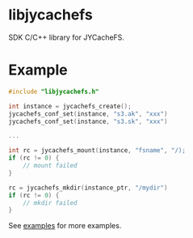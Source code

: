libjycachefs
===

SDK C/C++ library for JYCacheFS.

Example
===

```c
#include "libjycachefs.h"

int instance = jycachefs_create();
jycachefs_conf_set(instance, "s3.ak", "xxx")
jycachefs_conf_set(instance, "s3.sk", "xxx")

...

int rc = jycachefs_mount(instance, "fsname", "/);
if (rc != 0) {
    // mount failed
}

rc = jycachefs_mkdir(instance_ptr, "/mydir")
if (rc != 0) {
    // mkdir failed
}
```

See [examples](examples) for more examples.
